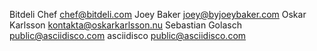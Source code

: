 Bitdeli Chef <chef@bitdeli.com>
Joey Baker <joey@byjoeybaker.com>
Oskar Karlsson <kontakta@oskarkarlsson.nu>
Sebastian Golasch <public@asciidisco.com>
asciidisco <public@asciidisco.com>